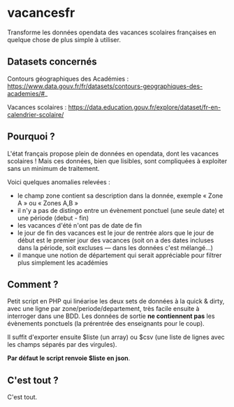 # vacancesfr
Transforme les données opendata des vacances scolaires françaises en quelque chose de plus simple à utiliser.

## Datasets concernés
Contours géographiques des Académies : https://www.data.gouv.fr/fr/datasets/contours-geographiques-des-academies/#_

Vacances scolaires : https://data.education.gouv.fr/explore/dataset/fr-en-calendrier-scolaire/

## Pourquoi ?
L'état français propose plein de données en opendata, dont les vacances scolaires ! Mais ces données, bien que lisibles, sont compliquées à exploiter sans un minimum de traitement.

Voici quelques anomalies relevées :
- le champ zone contient sa description dans la donnée, exemple « Zone A » ou « Zones A,B »
- il n'y a pas de distingo entre un évènement ponctuel (une seule date) et une période (debut - fin)
- les vacances d'été n'ont pas de date de fin
- le jour de fin des vacances est le jour de rentrée alors que le jour de début est le premier jour des vacances (soit on a des dates incluses dans la période, soit excluses — dans les données c'est mélangé...)
- il manque une notion de département qui serait appréciable pour filtrer plus simplement les académies

## Comment ?
Petit script en PHP qui linéarise les deux sets de données à la quick & dirty, avec une ligne par zone/periode/departement, très facile ensuite à interroger dans une BDD. Les données de sortie **ne contiennent pas** les évènements ponctuels (la prérentrée des enseignants pour le coup).

Il suffit d'exporter ensuite $liste (un array) ou $csv (une liste de lignes avec les champs séparés par des virgules).

**Par défaut le script renvoie $liste en json**.

## C'est tout ?
C'est tout.
